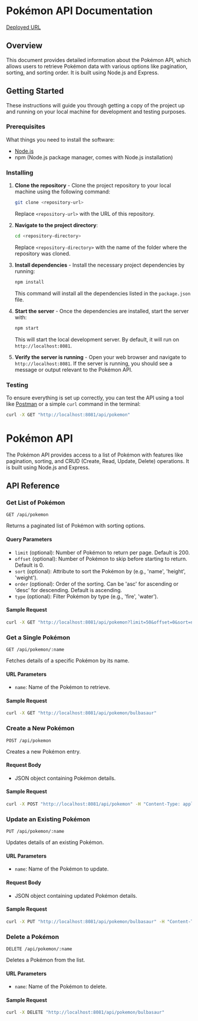 # Pokémon API Documentation

[Deployed URL](https://pokemon-backend-dfea.onrender.com/api/pokemon/)

## Overview

This document provides detailed information about the Pokémon API, which allows users to retrieve Pokémon data with various options like pagination, sorting, and sorting order. It is built using Node.js and Express.

## Getting Started

These instructions will guide you through getting a copy of the project up and running on your local machine for development and testing purposes.

### Prerequisites

What things you need to install the software:

-   [Node.js](https://nodejs.org/)
-   npm (Node.js package manager, comes with Node.js installation)

### Installing

1. **Clone the repository** - Clone the project repository to your local machine using the following command:

    ```bash
    git clone <repository-url>
    ```

    Replace `<repository-url>` with the URL of this repository.

2. **Navigate to the project directory**:

    ```bash
    cd <repository-directory>
    ```

    Replace `<repository-directory>` with the name of the folder where the repository was cloned.

3. **Install dependencies** - Install the necessary project dependencies by running:

    ```bash
    npm install
    ```

    This command will install all the dependencies listed in the `package.json` file.

4. **Start the server** - Once the dependencies are installed, start the server with:

    ```bash
    npm start
    ```

    This will start the local development server. By default, it will run on `http://localhost:8081`.

5. **Verify the server is running** - Open your web browser and navigate to `http://localhost:8081`. If the server is running, you should see a message or output relevant to the Pokémon API.

### Testing

To ensure everything is set up correctly, you can test the API using a tool like [Postman](https://www.postman.com/) or a simple `curl` command in the terminal:

````bash
curl -X GET "http://localhost:8081/api/pokemon"
````

# Pokémon API

The Pokémon API provides access to a list of Pokémon with features like pagination, sorting, and CRUD (Create, Read, Update, Delete) operations. It is built using Node.js and Express.

## API Reference

### Get List of Pokémon

`GET /api/pokemon`

Returns a paginated list of Pokémon with sorting options.

#### Query Parameters

- `limit` (optional): Number of Pokémon to return per page. Default is 200.
- `offset` (optional): Number of Pokémon to skip before starting to return. Default is 0.
- `sort` (optional): Attribute to sort the Pokémon by (e.g., 'name', 'height', 'weight').
- `order` (optional): Order of the sorting. Can be 'asc' for ascending or 'desc' for descending. Default is ascending.
- `type` (optional): Filter Pokémon by type (e.g., 'fire', 'water').

#### Sample Request

```bash
curl -X GET "http://localhost:8081/api/pokemon?limit=50&offset=0&sort=name&order=asc&type=fire"
```

### Get a Single Pokémon

`GET /api/pokemon/:name`

Fetches details of a specific Pokémon by its name.

#### URL Parameters

- `name`: Name of the Pokémon to retrieve.

#### Sample Request

```bash
curl -X GET "http://localhost:8081/api/pokemon/bulbasaur"
```

### Create a New Pokémon

`POST /api/pokemon`

Creates a new Pokémon entry.

#### Request Body

- JSON object containing Pokémon details.

#### Sample Request

```bash
curl -X POST "http://localhost:8081/api/pokemon" -H "Content-Type: application/json" -d '{ "name": "newpokemon", "height": 10, "weight": 200, ... }'
```

### Update an Existing Pokémon

`PUT /api/pokemon/:name`

Updates details of an existing Pokémon.

#### URL Parameters

- `name`: Name of the Pokémon to update.

#### Request Body

- JSON object containing updated Pokémon details.

#### Sample Request

```bash
curl -X PUT "http://localhost:8081/api/pokemon/bulbasaur" -H "Content-Type: application/json" -d '{ "height": 8, "weight": 250, ... }'
```

### Delete a Pokémon

`DELETE /api/pokemon/:name`

Deletes a Pokémon from the list.

#### URL Parameters

- `name`: Name of the Pokémon to delete.

#### Sample Request

```bash
curl -X DELETE "http://localhost:8081/api/pokemon/bulbasaur"
```

